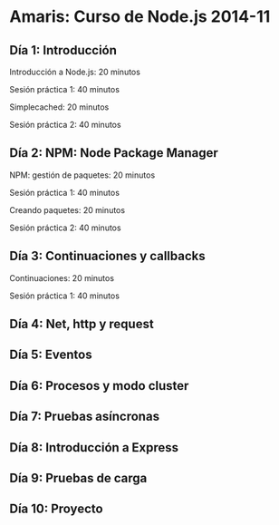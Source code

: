 # Amaris: Curso de Node.js 2014-11

## Día 1: Introducción

Introducción a Node.js: 20 minutos

Sesión práctica 1: 40 minutos

Simplecached: 20 minutos

Sesión práctica 2: 40 minutos

## Día 2: NPM: Node Package Manager

NPM: gestión de paquetes: 20 minutos

Sesión práctica 1: 40 minutos

Creando paquetes: 20 minutos

Sesión práctica 2: 40 minutos

## Día 3: Continuaciones y callbacks

Continuaciones: 20 minutos

Sesión práctica 1: 40 minutos

## Día 4: Net, http y request

## Día 5: Eventos

## Día 6: Procesos y modo cluster

## Día 7: Pruebas asíncronas

## Día 8: Introducción a Express

## Día 9: Pruebas de carga

## Día 10: Proyecto


